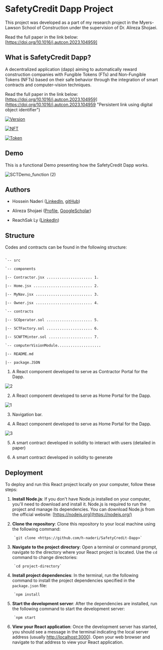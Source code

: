   

# SafetyCredit Dapp Project

  

This project was developed as a part of my research project in the Myers-Lawson School of Construction under the supervision of Dr. Alireza Shojaei.

  Read the full paper in the link below:
[https://doi.org/10.1016/j.autcon.2023.104959]



## What is SafetyCredit Dapp?

A decentralized application (dapp) aiming to automatically reward construction companies with Fungible Tokens (FTs) and Non-Fungible Tokens (NFTs) based on their safe behavior through the integration of smart contracts and computer-vision techniques.

Read the full paper in the link below:
[https://doi.org/10.1016/j.autcon.2023.104959](https://doi.org/10.1016/j.autcon.2023.104959 "Persistent link using digital object identifier")

  

[![Version](https://img.shields.io/badge/version-2.5-%1b365c)](https://img.shields.io/badge/version-2.5-%2300ff80)

  

[![NFT](https://img.shields.io/badge/NFT-ERC721-%1b365c)](https://img.shields.io/badge/NFT-ERC721-%2300ff80)

  

[![Token](https://img.shields.io/badge/Token-ERC20-%1b365c)](https://img.shields.io/badge/Token-ERC20-%2300ff80)

  

## Demo

This is a functional Demo presenting how the SafetyCredit Dapp works.

![SCTDemo_function (2)](https://user-images.githubusercontent.com/92793682/196040022-73c599b9-2ecb-439b-af85-ab5a942c6717.gif)

  
  

## Authors

  

- Hossein Naderi ([LinkedIn](https://www.linkedin.com/in/h-naderi/), [gitHub](https://github.com/h-naderi))

- Alireza Shojaei ([Profile](https://www.bc.vt.edu/people/shojaei), [GoogleScholar](https://scholar.google.com/citations?user=XaobvDoAAAAJ&hl=en))

- ReachSak Ly ([LinkedIn](https://kh.linkedin.com/in/reachsak))

  
  

## Structure

Codes and contracts can be found in the following structure:

  
  

```

`-- src

`-- components

|-- Contractor.jsx ..................... 1.

|-- Home.jsx ........................... 2.

|-- MyNav.jsx .......................... 3.

|-- Owner.jsx .......................... 4.

`-- contracts

|-- SCOperator.sol ..................... 5.

|-- SCTFactory.sol ..................... 6.

|-- SCNFTMinter.sol .................... 7.

`-- computerVisionModule....................

|-- README.md

|-- package.JSON

```

1. A React component developed to serve as Contractor Portal for the Dapp.

![2](https://user-images.githubusercontent.com/92793682/196046378-9726718a-8c00-43b1-919d-49eb1041e216.JPG)

2. A React component developed to serve as Home Portal for the Dapp.

![1](https://user-images.githubusercontent.com/92793682/196046373-0facc201-cad5-4eb5-80c5-ff2ed34f3162.JPG)

  

3. Navigation bar.

  

4. A React component developed to serve as Home Portal for the Dapp.

![3](https://user-images.githubusercontent.com/92793682/196046383-0e7017f5-c3b6-48ee-9b9a-98510f422e1c.JPG)

  

5. A smart contract developed in solidity to interact with users (detailed in paper)

  

6. A smart contract developed in solidity to generate

## Deployment

  
To deploy and run this React project locally on your computer, follow these steps:

1.  **Install Node.js**: If you don't have Node.js installed on your computer, you'll need to download and install it. Node.js is required to run the project and manage its dependencies. You can download Node.js from the official website: [https://nodejs.org](https://nodejs.org/)
    
2.  **Clone the repository**: Clone this repository to your local machine using the following command:

```
    `git clone <https://github.com/h-naderi/SafetyCredit-Dapp>`
```
3.  **Navigate to the project directory**: Open a terminal or command prompt, navigate to the directory where your React project is located. Use the `cd` command to change directories:
```    
    `cd project-directory` 
   ``` 
4.  **Install project dependencies**: In the terminal, run the following command to install the project dependencies specified in the `package.json` file:
    
```    
    `npm install 
   ``` 

    
5.  **Start the development server**: After the dependencies are installed, run the following command to start the development server:
    
```    
    `npm start 
   ``` 
    
6.  **View your React application**: Once the development server has started, you should see a message in the terminal indicating the local server address (usually [http://localhost:3000](http://localhost:3000/)). Open your web browser and navigate to that address to view your React application.
